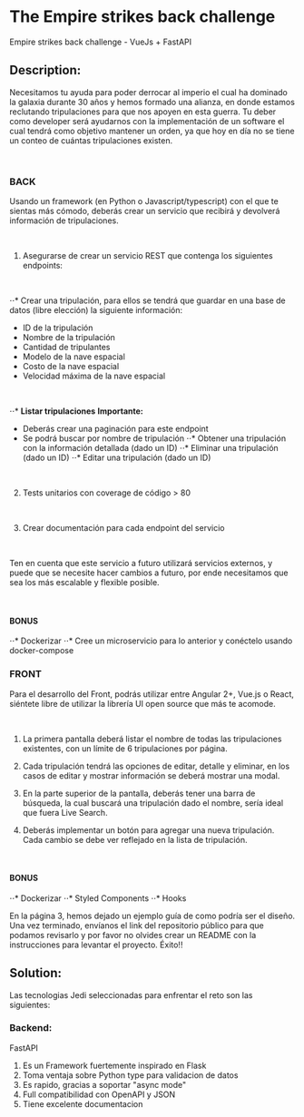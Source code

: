 # The Empire strikes back challenge
Empire strikes back challenge - VueJs + FastAPI

## Description:
Necesitamos tu ayuda para poder derrocar al imperio el cual ha dominado la galaxia durante
30 años y hemos formado una alianza, en donde estamos
reclutando tripulaciones para que nos apoyen en esta guerra. Tu deber como developer
será ayudarnos con la implementación de un software el cual tendrá como objetivo
mantener un orden, ya que hoy en día no se tiene un conteo de cuántas tripulaciones
existen.  

<br>

### BACK
Usando un framework (en Python o Javascript/typescript) con el que te sientas más
cómodo, deberás crear un servicio que recibirá y devolverá información de tripulaciones.

<br>

1. Asegurarse de crear un servicio REST que contenga los siguientes endpoints:

<br>

⋅⋅* Crear una tripulación, para ellos se tendrá que guardar en una base de
datos (libre elección) la siguiente información:
- ID de la tripulación
- Nombre de la tripulación
- Cantidad de tripulantes
- Modelo de la nave espacial
- Costo de la nave espacial
- Velocidad máxima de la nave espacial

<br> 

⋅⋅* **Listar tripulaciones**
**Importante:**
- Deberás crear una paginación para este endpoint
- Se podrá buscar por nombre de tripulación
⋅⋅* Obtener una tripulación con la información detallada (dado un ID)
⋅⋅* Eliminar una tripulación (dado un ID)
⋅⋅* Editar una tripulación (dado un ID)

<br>

2. Tests unitarios con coverage de código > 80

<br>

3. Crear documentación para cada endpoint del servicio

<br>

Ten en cuenta que este servicio a futuro utilizará servicios externos, y puede que se
necesite hacer cambios a futuro, por ende necesitamos que sea los más escalable y flexible
posible.

<br>

#### BONUS
⋅⋅* Dockerizar
⋅⋅* Cree un microservicio para lo anterior y conéctelo usando docker-compose

### FRONT
Para el desarrollo del Front, podrás utilizar entre Angular 2+, Vue.js o React, siéntete libre
de utilizar la librería UI open source que más te acomode.  

<br>

1. La primera pantalla deberá listar el nombre de todas las tripulaciones existentes, con
un límite de 6 tripulaciones por página.

2. Cada tripulación tendrá las opciones de editar, detalle y eliminar, en los casos de
editar y mostrar información se deberá mostrar una modal.

3. En la parte superior de la pantalla, deberás tener una barra de búsqueda, la cual
buscará una tripulación dado el nombre, sería ideal que fuera Live Search.

4. Deberás implementar un botón para agregar una nueva tripulación.
Cada cambio se debe ver reflejado en la lista de tripulación.

<br>

#### BONUS
⋅⋅* Dockerizar
⋅⋅* Styled Components
⋅⋅* Hooks

En la página 3, hemos dejado un ejemplo guía de como podría ser el diseño.
Una vez terminado, envíanos el link del repositorio público para que podamos revisarlo y por
favor no olvides crear un README con la instrucciones para levantar el proyecto.
Éxito!!

## Solution:  

Las tecnologias Jedi seleccionadas para enfrentar el reto son las siguientes:

### Backend: 

FastAPI  
1. Es un Framework fuertemente inspirado en Flask 
2. Toma ventaja sobre Python type para validacion de datos
3. Es rapido, gracias a soportar "async mode"
4. Full compatibilidad con OpenAPI y JSON
5. Tiene excelente documentacion 

<br>